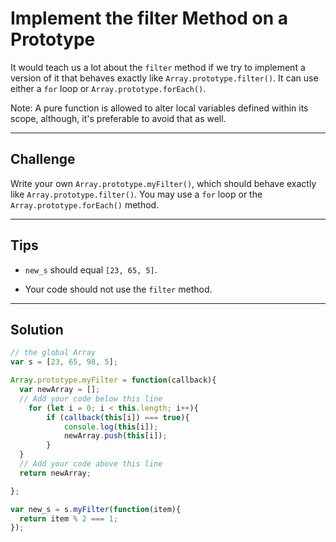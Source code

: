 # Implement the filter Method on a Prototype

It would teach us a lot about the `filter` method if we try to implement a version of it that behaves exactly like `Array.prototype.filter()`. It can use either a `for` loop or `Array.prototype.forEach()`.

Note: A pure function is allowed to alter local variables defined within its scope, although, it's preferable to avoid that as well.

---

## Challenge

Write your own `Array.prototype.myFilter()`, which should behave exactly like `Array.prototype.filter()`. You may use a `for` loop or the `Array.prototype.forEach()` method.

---

## Tips

- `new_s` should equal `[23, 65, 5]`.

- Your code should not use the `filter` method.

---

## Solution

```js
// the global Array
var s = [23, 65, 98, 5];

Array.prototype.myFilter = function(callback){
  var newArray = [];
  // Add your code below this line
    for (let i = 0; i < this.length; i++){
        if (callback(this[i]) === true){
            console.log(this[i]);
            newArray.push(this[i]);
        }
  }
  // Add your code above this line
  return newArray;

};

var new_s = s.myFilter(function(item){
  return item % 2 === 1;
});
```